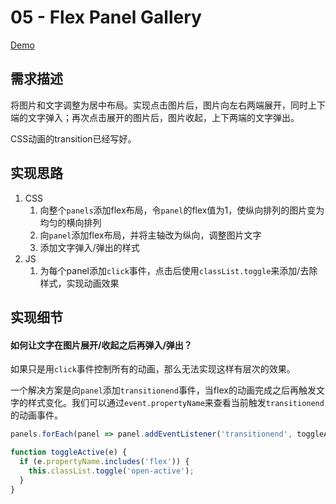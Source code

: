 # 05 - Flex Panel Gallery

[Demo](https://shanq21.github.io/My-JavaScript30/05/index.html)



## 需求描述

将图片和文字调整为居中布局。实现点击图片后，图片向左右两端展开，同时上下端的文字弹入；再次点击展开的图片后，图片收起，上下两端的文字弹出。

CSS动画的transition已经写好。



## 实现思路

1. CSS
   1. 向整个`panels`添加flex布局，令`panel`的flex值为1，使纵向排列的图片变为均匀的横向排列
   2. 向`panel`添加flex布局，并将主轴改为纵向，调整图片文字
   3. 添加文字弹入/弹出的样式
2. JS
   1. 为每个panel添加`click`事件，点击后使用`classList.toggle`来添加/去除样式，实现动画效果



## 实现细节

#### 如何让文字在图片展开/收起之后再弹入/弹出？

如果只是用`click`事件控制所有的动画，那么无法实现这样有层次的效果。

一个解决方案是向`panel`添加`transitionend`事件，当flex的动画完成之后再触发文字的样式变化。我们可以通过`event.propertyName`来查看当前触发`transitionend`的动画事件。

```js
panels.forEach(panel => panel.addEventListener('transitionend', toggleActive));

function toggleActive(e) {
  if (e.propertyName.includes('flex')) {
    this.classList.toggle('open-active');
  }
}
```

